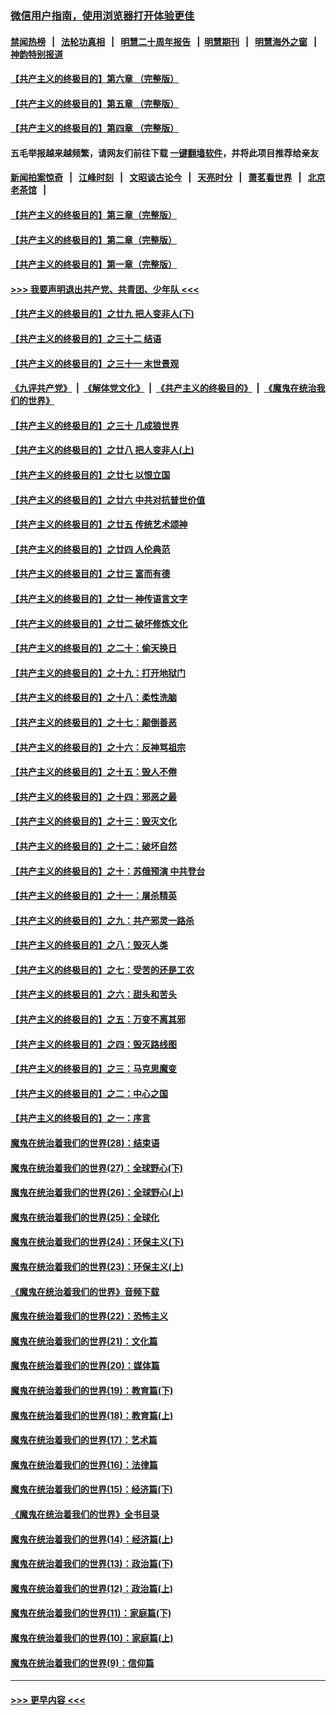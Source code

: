 ### [微信用户指南，使用浏览器打开体验更佳](https://github.com/gfw-breaker/banned-news1/blob/master/indexes/wechat-guide.md?t=0)
#### [禁闻热榜](热点新闻.md?t=0)  &nbsp;&nbsp;|&nbsp;&nbsp; [法轮功真相](https://github.com/gfw-breaker/truth/blob/master/README.md?t=0) &nbsp;&nbsp;|&nbsp;&nbsp; [明慧二十周年报告](https://github.com/gfw-breaker/mh-reports/blob/master/README.md?t=0) &nbsp;&nbsp;|&nbsp;&nbsp;[明慧期刊](https://github.com/gfw-breaker/mh-qikan) &nbsp;&nbsp;|&nbsp;&nbsp; [明慧海外之窗](https://github.com/gfw-breaker/mh-news/blob/master/README.md?t=0) &nbsp;&nbsp;|&nbsp;&nbsp; [神韵特别报道](https://github.com/gfw-breaker/mh-news/blob/master/shenyun.md?t=0)
#### [【共产主义的终极目的】第六章 （完整版）](../pages/nsc422/n11428913.md?t=02061811) 
#### [【共产主义的终极目的】第五章 （完整版）](../pages/nsc422/n11428912.md?t=02061811) 
#### [【共产主义的终极目的】第四章 （完整版）](../pages/nsc422/n11428907.md?t=02061811) 
#### 五毛举报越来越频繁，请网友们前往下载 [一键翻墙软件](https://github.com/gfw-breaker/ssr-accounts)，并将此项目推荐给亲友
#### [新闻拍案惊奇](https://github.com/gfw-breaker/banned-news1/blob/master/pages/link4.md) &nbsp;&nbsp;|&nbsp;&nbsp; [江峰时刻](https://github.com/gfw-breaker/banned-news1/blob/master/pages/link4.md) &nbsp;&nbsp;|&nbsp;&nbsp; [文昭谈古论今](https://github.com/gfw-breaker/banned-news1/blob/master/pages/link4.md) &nbsp;&nbsp;|&nbsp;&nbsp; [天亮时分](https://github.com/gfw-breaker/banned-news1/blob/master/pages/link4.md) &nbsp;&nbsp;|&nbsp;&nbsp; [萧茗看世界](https://github.com/gfw-breaker/banned-news1/blob/master/pages/link4.md) &nbsp;&nbsp;|&nbsp;&nbsp; [北京老茶馆](https://github.com/gfw-breaker/banned-news1/blob/master/pages/link4.md) &nbsp;&nbsp;|&nbsp;&nbsp; 
#### [【共产主义的终极目的】第三章（完整版）](../pages/nsc422/n11428848.md?t=02061811) 
#### [【共产主义的终极目的】第二章（完整版）](../pages/nsc422/n11428831.md?t=02061811) 
#### [【共产主义的终极目的】第一章（完整版）](../pages/nsc422/n11417651.md?t=02061811) 
#### [>>> 我要声明退出共产党、共青团、少年队 <<<](https://github.com/begood0513/goodnews/blob/master/quit/letter.md) 
#### [【共产主义的终极目的】之廿九 把人变非人(下)](../pages/nsc422/n11344140.md?t=02061811) 
#### [【共产主义的终极目的】之三十二 结语](../pages/nsc422/n11360535.md?t=02061811) 
#### [【共产主义的终极目的】之三十一 末世景观](../pages/nsc422/n11351129.md?t=02061811) 
#### [《九评共产党》](https://github.com/begood0513/9ping.md/blob/master/README.md) &nbsp;|&nbsp; [《解体党文化》](../../../../jtdwh.md/blob/master/README.md)  &nbsp;|&nbsp; [《共产主义的终极目的》](../../../../gczydzjmd.md/blob/master/README.md) &nbsp;|&nbsp; [《魔鬼在统治我们的世界》](../../../../mgztzwmdsj.md/blob/master/README.md) 
#### [【共产主义的终极目的】之三十 几成狼世界](../pages/nsc422/n11348280.md?t=02061811) 
#### [【共产主义的终极目的】之廿八 把人变非人(上)](../pages/nsc422/n11340492.md?t=02061811) 
#### [【共产主义的终极目的】之廿七 以恨立国](../pages/nsc422/n11336944.md?t=02061811) 
#### [【共产主义的终极目的】之廿六 中共对抗普世价值](../pages/nsc422/n11324785.md?t=02061811) 
#### [【共产主义的终极目的】之廿五 传统艺术颂神](../pages/nsc422/n11296396.md?t=02061811) 
#### [【共产主义的终极目的】之廿四 人伦典范](../pages/nsc422/n11296397.md?t=02061811) 
#### [【共产主义的终极目的】之廿三 富而有德](../pages/nsc422/n11283598.md?t=02061811) 
#### [【共产主义的终极目的】之廿一 神传语言文字](../pages/nsc422/n11263265.md?t=02061811) 
#### [【共产主义的终极目的】之廿二 破坏修炼文化](../pages/nsc422/n11245728.md?t=02061811) 
#### [【共产主义的终极目的】之二十：偷天换日](../pages/nsc422/n11238846.md?t=02061811) 
#### [【共产主义的终极目的】之十九：打开地狱门](../pages/nsc422/n11206376.md?t=02061811) 
#### [【共产主义的终极目的】之十八：柔性洗脑](../pages/nsc422/n11199994.md?t=02061811) 
#### [【共产主义的终极目的】之十七：颠倒善恶](../pages/nsc422/n11179782.md?t=02061811) 
#### [【共产主义的终极目的】之十六：反神骂祖宗](../pages/nsc422/n11166798.md?t=02061811) 
#### [【共产主义的终极目的】之十五：毁人不倦](../pages/nsc422/n11166792.md?t=02061811) 
#### [【共产主义的终极目的】之十四：邪恶之最](../pages/nsc422/n11150249.md?t=02061811) 
#### [【共产主义的终极目的】之十三：毁灭文化](../pages/nsc422/n11135227.md?t=02061811) 
#### [【共产主义的终极目的】之十二：破坏自然](../pages/nsc422/n11135214.md?t=02061811) 
#### [【共产主义的终极目的】之十：苏俄预演 中共登台](../pages/nsc422/n11118424.md?t=02061811) 
#### [【共产主义的终极目的】之十一：屠杀精英](../pages/nsc422/n11118442.md?t=02061811) 
#### [【共产主义的终极目的】之九：共产邪灵一路杀](../pages/nsc422/n11114139.md?t=02061811) 
#### [【共产主义的终极目的】之八：毁灭人类](../pages/nsc422/n11108503.md?t=02061811) 
#### [【共产主义的终极目的】之七：受苦的还是工农](../pages/nsc422/n11101809.md?t=02061811) 
#### [【共产主义的终极目的】之六：甜头和苦头](../pages/nsc422/n11096971.md?t=02061811) 
#### [【共产主义的终极目的】之五：万变不离其邪](../pages/nsc422/n11091285.md?t=02061811) 
#### [【共产主义的终极目的】之四：毁灭路线图](../pages/nsc422/n11086284.md?t=02061811) 
#### [【共产主义的终极目的】之三：马克思魔变](../pages/nsc422/n11061941.md?t=02061811) 
#### [【共产主义的终极目的】之二：中心之国](../pages/nsc422/n11047728.md?t=02061811) 
#### [【共产主义的终极目的】之一：序言](../pages/nsc422/n11086077.md?t=02061811) 
#### [魔鬼在统治着我们的世界(28)：结束语](../pages/nsc422/n10936246.md?t=02061811) 
#### [魔鬼在统治着我们的世界(27)：全球野心(下)](../pages/nsc422/n10928319.md?t=02061811) 
#### [魔鬼在统治着我们的世界(26)：全球野心(上)](../pages/nsc422/n10900318.md?t=02061811) 
#### [魔鬼在统治着我们的世界(25)：全球化](../pages/nsc422/n10788205.md?t=02061811) 
#### [魔鬼在统治着我们的世界(24)：环保主义(下)](../pages/nsc422/n10695307.md?t=02061811) 
#### [魔鬼在统治着我们的世界(23)：环保主义(上)](../pages/nsc422/n10688613.md?t=02061811) 
#### [《魔鬼在统治着我们的世界》音频下载](../pages/nsc422/n10635553.md?t=02061811) 
#### [魔鬼在统治着我们的世界(22)：恐怖主义](../pages/nsc422/n10614727.md?t=02061811) 
#### [魔鬼在统治着我们的世界(21)：文化篇](../pages/nsc422/n10597706.md?t=02061811) 
#### [魔鬼在统治着我们的世界(20)：媒体篇](../pages/nsc422/n10586579.md?t=02061811) 
#### [魔鬼在统治着我们的世界(19)：教育篇(下)](../pages/nsc422/n10564808.md?t=02061811) 
#### [魔鬼在统治着我们的世界(18)：教育篇(上)](../pages/nsc422/n10526970.md?t=02061811) 
#### [魔鬼在统治着我们的世界(17)：艺术篇](../pages/nsc422/n10499093.md?t=02061811) 
#### [魔鬼在统治着我们的世界(16)：法律篇](../pages/nsc422/n10485969.md?t=02061811) 
#### [魔鬼在统治着我们的世界(15)：经济篇(下)](../pages/nsc422/n10469975.md?t=02061811) 
#### [《魔鬼在统治着我们的世界》全书目录](../pages/nsc422/n10464261.md?t=02061811) 
#### [魔鬼在统治着我们的世界(14)：经济篇(上)](../pages/nsc422/n10457370.md?t=02061811) 
#### [魔鬼在统治着我们的世界(13)：政治篇(下)](../pages/nsc422/n10448270.md?t=02061811) 
#### [魔鬼在统治着我们的世界(12)：政治篇(上)](../pages/nsc422/n10444576.md?t=02061811) 
#### [魔鬼在统治着我们的世界(11)：家庭篇(下)](../pages/nsc422/n10440961.md?t=02061811) 
#### [魔鬼在统治着我们的世界(10)：家庭篇(上)](../pages/nsc422/n10435448.md?t=02061811) 
#### [魔鬼在统治着我们的世界(9)：信仰篇](../pages/nsc422/n10432159.md?t=02061811) 

----
#### [ >>> 更早内容 <<< ](../indexes/nsc422-earlier.md)
